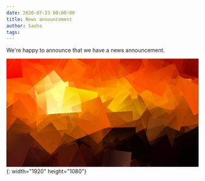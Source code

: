 ```yaml
---
date: 2020-07-23 00:00:00
title: News announcement
author: Sasha
tags:
---
```


We're happy to announce that we have a news announcement.

![](/uploads/background.jpg){: width="1920" height="1080"}